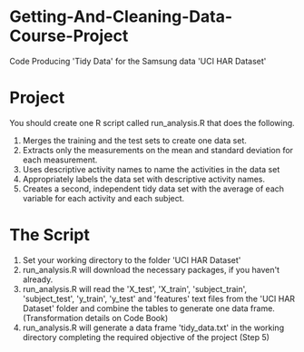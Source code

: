 Getting-And-Cleaning-Data-Course-Project
========================================

Code Producing 'Tidy Data' for the Samsung data 'UCI HAR Dataset'

Project 
=======

You should create one R script called run_analysis.R that does the following.

1. Merges the training and the test sets to create one data set.
2. Extracts only the measurements on the mean and standard deviation for each measurement.
3. Uses descriptive activity names to name the activities in the data set
4. Appropriately labels the data set with descriptive activity names.
5. Creates a second, independent tidy data set with the average of each variable for each activity and each subject.

The Script
==========

1. Set your working directory to the folder 'UCI HAR Dataset'
2. run_analysis.R will download the necessary packages, if you haven't already. 
3. run_analysis.R will read the 'X_test', 'X_train', 'subject_train', 'subject_test', 'y_train', 'y_test' and 'features' text files from the 'UCI HAR Dataset' folder and combine the tables to generate one data frame. (Transformation details on Code Book)
4. run_analysis.R will generate a  data frame 'tidy_data.txt' in the working directory completing the required objective of the project (Step 5)






